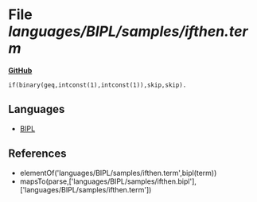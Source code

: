 # File _languages/BIPL/samples/ifthen.term_
**[GitHub](https://github.com/softlang/yas/blob/master/languages/BIPL/samples/ifthen.term)**
```
if(binary(geq,intconst(1),intconst(1)),skip,skip).
```

## Languages
* [BIPL](../languages/BIPL.md)

## References
* elementOf('languages/BIPL/samples/ifthen.term',bipl(term))
* mapsTo(parse,['languages/BIPL/samples/ifthen.bipl'],['languages/BIPL/samples/ifthen.term'])
